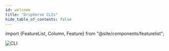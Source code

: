 ```yaml
---
id: welcome
title: "DripVerse CLIs"
hide_table_of_contents: false
---
```

import {FeatureList, Column, Feature} from "@site/components/featurelist";

![CLI](/img/guide/cli.png "CLI")

<FeatureList>
  <Column title="CLIs">
    <Feature url="/sdk/js/introduction" title="drip" subtitle="DripVerse CLI" image="cli.png" />
  </Column>
</FeatureList>
